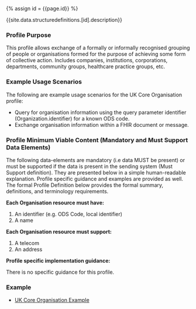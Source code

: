 
{% assign id = {{page.id}} %}

{{site.data.structuredefinitions.[id].description}}

<!-- end TOC -->
### Profile Purpose ###

This profile allows exchange of a formally or informally recognised grouping of people or organisations formed for the purpose of achieving some form of collective action. Includes companies, institutions, corporations, departments, community groups, healthcare practice groups, etc.

### Example Usage Scenarios ###

The following are example usage scenarios for the UK Core Organisation profile:

- Query for organisation information using the query parameter identifier (Organization.identifier) for a known ODS code. 
- Exchange organisation information within a FHIR document or message.

### Profile Minimum Viable Content (Mandatory and Must Support Data Elements) ###

The following data-elements are mandatory (i.e data MUST be present) or must be supported if the data is present in the sending system (Must Support definition). They are presented below in a simple human-readable explanation. Profile specific guidance and examples are provided as well. The formal Profile Definition below provides the formal summary, definitions, and terminology requirements.

**Each Organisation resource must have:**

1. An identifier (e.g. ODS Code, local identifier)
2. A name

**Each Organisation resource must support:**

1. A telecom
2. An address

**Profile specific implementation guidance:**

There is no specific guidance for this profile.

### Example ###

- [UK Core Organisation Example](UKCore-Organisation-Example.html)